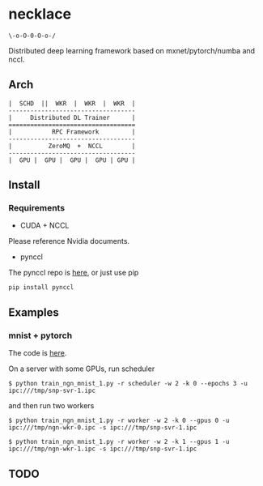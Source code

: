 # necklace

```
\-o-O-0-O-o-/
```

Distributed deep learning framework based on mxnet/pytorch/numba and nccl.


## Arch

```
|  SCHD  ||  WKR  |  WKR  |  WKR  |
-----------------------------------
|     Distributed DL Trainer      |
===================================
|           RPC Framework         |
-----------------------------------
|          ZeroMQ  +  NCCL        |
-----------------------------------
|  GPU |  GPU |  GPU |  GPU | GPU |
```


## Install

### Requirements

* CUDA + NCCL

Please reference Nvidia documents.

* pynccl

The pynccl repo is [here](https://github.com/lancelee82/pynccl), or just use pip

```
pip install pynccl
```


## Examples

### mnist + pytorch

The code is [here](https://github.com/lancelee82/necklace/examples/mnist/pytorch/).

On a server with some GPUs, run scheduler

```
$ python train_ngn_mnist_1.py -r scheduler -w 2 -k 0 --epochs 3 -u ipc:///tmp/snp-svr-1.ipc
```

and then run two workers

```
$ python train_ngn_mnist_1.py -r worker -w 2 -k 0 --gpus 0 -u ipc:///tmp/ngn-wkr-0.ipc -s ipc:///tmp/snp-svr-1.ipc
```

```
$ python train_ngn_mnist_1.py -r worker -w 2 -k 1 --gpus 1 -u ipc:///tmp/ngn-wkr-1.ipc -s ipc:///tmp/snp-svr-1.ipc
```


## TODO


